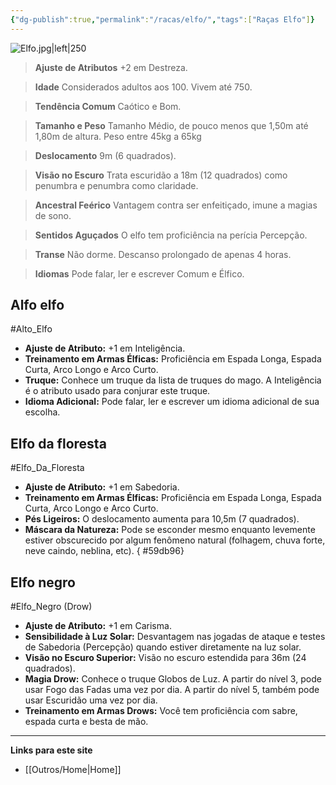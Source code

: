 ```yaml
---
{"dg-publish":true,"permalink":"/racas/elfo/","tags":["Raças Elfo"]}
---
```



![Elfo.jpg|left|250](/img/user/Arquivos/Elfo.jpg)

> **Ajuste de Atributos**
> +2 em Destreza.  

> **Idade**
> Considerados adultos aos 100. Vivem até 750.  

> **Tendência Comum**
> Caótico e Bom.

> **Tamanho e Peso**
> Tamanho Médio, de pouco menos que 1,50m até 1,80m de altura. Peso entre 45kg a 65kg 

> **Deslocamento** 
> 9m (6 quadrados).

> **Visão no Escuro**
> Trata escuridão a 18m (12 quadrados) como penumbra e penumbra como claridade.  

> **Ancestral Feérico**
> Vantagem contra ser enfeitiçado, imune a magias de sono.  

> **Sentidos Aguçados**
> O elfo tem proficiência na perícia Percepção.  

> **Transe** 
> Não dorme. Descanso prolongado de apenas 4 horas.  

> **Idiomas**
> Pode falar, ler e escrever Comum e Élfico.

## Alfo elfo
#Alto_Elfo
- **Ajuste de Atributo:** +1 em Inteligência.  
- **Treinamento em Armas Élficas:** Proficiência em Espada Longa, Espada Curta, Arco Longo e Arco Curto.  
- **Truque:** Conhece um truque da lista de truques do mago. A Inteligência é o atributo usado para conjurar este truque.  
- **Idioma Adicional:** Pode falar, ler e escrever um idioma adicional de sua escolha.

## Elfo da floresta
#Elfo_Da_Floresta
- **Ajuste de Atributo:** +1 em Sabedoria.  
- **Treinamento em Armas Élficas:** Proficiência em Espada Longa, Espada Curta, Arco Longo e Arco Curto.  
- **Pés Ligeiros:** O deslocamento aumenta para 10,5m (7 quadrados).  
- **Máscara da Natureza:** Pode se esconder mesmo enquanto levemente estiver obscurecido por algum fenômeno natural (folhagem, chuva forte, neve caindo, neblina, etc).
{ #59db96}


## Elfo negro
#Elfo_Negro (Drow)
- **Ajuste de Atributo:** +1 em Carisma.  
- **Sensibilidade à Luz Solar:** Desvantagem nas jogadas de ataque e testes de Sabedoria (Percepção) quando estiver diretamente na luz solar.  
- **Visão no Escuro Superior:** Visão no escuro estendida para 36m (24 quadrados).  
- **Magia Drow:** Conhece o truque Globos de Luz. A partir do nível 3, pode usar Fogo das Fadas uma vez por dia. A partir do nível 5, também pode usar Escuridão uma vez por dia.  
- **Treinamento em Armas Drows:** Você tem proficiência com sabre, espada curta e besta de mão.

___
**Links para este site**  
- [[Outros/Home\|Home]]